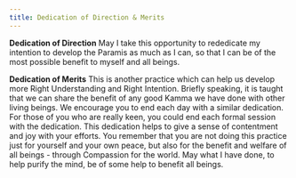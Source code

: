 ```yaml
---
title: Dedication of Direction & Merits
---
```


**Dedication of Direction**
May I take this opportunity to rededicate my intention to develop the Paramis as much as I can, so that I can be of the most possible benefit to myself and all
beings.

**Dedication of Merits**
This is another practice which can help us develop more Right Understanding and Right Intention. Briefly speaking, it is taught that we can share the benefit of any good Kamma we have done with other living beings. We encourage you to end each day with a similar dedication. For those of you who are really keen, you could end each formal session with the dedication.
This dedication helps to give a sense of contentment and joy with your efforts. You remember that you are not doing this practice just for yourself and your own peace, but also for the benefit and welfare of all beings - through Compassion for the world.
May what I have done, to help purify the mind, be of some help to benefit all beings.